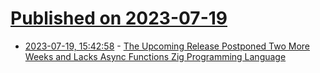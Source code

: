 # [Published on 2023-07-19](index.md)

* [2023-07-19, 15:42:58](https://lobste.rs/s/fztxcy/upcoming_release_postponed_two_more) - [The Upcoming Release Postponed Two More Weeks and Lacks Async Functions Zig Programming Language](https://ziglang.org/news/0.11.0-postponed-again/)
